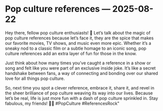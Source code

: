 # Pop culture references — 2025-08-22

Hey there, fellow pop culture enthusiasts! 🌟 Let’s talk about the magic of pop culture references because let’s face it, they are the spice that makes our favorite movies, TV shows, and music even more epic. Whether it’s a sneaky nod to a classic film or a subtle homage to an iconic song, pop culture references add an extra layer of fun for those in the know.

Just think about how many times you’ve caught a reference in a show or song and felt like you were part of an exclusive inside joke. It’s like a secret handshake between fans, a way of connecting and bonding over our shared love for all things pop culture.

So, next time you spot a clever reference, embrace it, share it, and revel in the sheer brilliance of pop culture weaving its way into our lives. Because let’s be real, life is just more fun with a dash of pop culture sprinkled in. Stay fabulous, my friends! 💫✨ #PopCulture #ReferencesRock"
